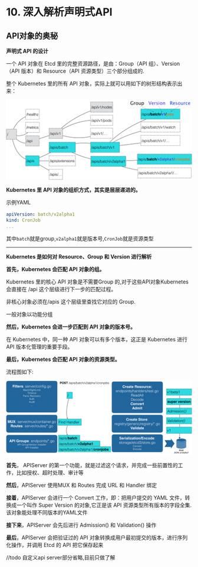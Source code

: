 # 10.  深入解析声明式API

## API对象的奥秘

**声明式 API 的设计**

一个 API 对象在 Etcd 里的完整资源路径，是由：Group（API 组）、Version（API 版本）和 Resource（API 资源类型）三个部分组成的.

整个 Kubernetes 里的所有 API 对象，实际上就可以用如下的树形结构表示出来：



![k8s-10-1.png](../../img/k8s-10-1.png)

**Kubernetes 里 API 对象的组织方式，其实是层层递进的。**

示例YAML

```yaml
apiVersion: batch/v2alpha1 
kind: CronJob
...
```

其中`batch`就是group,`v2alpha1`就是版本号,`CronJob`就是资源类型

---

**Kubernetes 是如何对 Resource、Group 和 Version 进行解析**

**首先，Kubernetes 会匹配 API 对象的组。**

 Kubernetes 里的核心 API 对象是不需要Group 的,对于这些API对象Kubernetes 会直接在 /api 这个层级进行下一步的匹配过程。

非核心对象必须在/apis 这个层级里查找它对应的 Group.

一般对象以功能分组

**然后，Kubernetes 会进一步匹配到 API 对象的版本号。**

在 Kubernetes 中，同一种 API 对象可以有多个版本，这正是 Kubernetes 进行 API 版本化管理的重要手段。

**最后，Kubernetes 会匹配 API 对象的资源类型。**

流程图如下:

![k8s-10-2.png](../../img/k8s-10-2.png)

**首先**， APIServer 的第一个功能，就是过滤这个请求，并完成一些前置性的工作，比如授权、超时处理、审计等

**然后**，APIServer 使用MUX 和 Routes  完成 URL 和 Handler 绑定

**接着**，APIServer 会进行一个 Convert 工作，即：把用户提交的 YAML 文件，转换成一个叫作 Super Version 的对象,它正是该 API 资源类型所有版本的字段全集.该对象能处理不同版本的YAML文件

**接下来**，APIServer 会先后进行 Admission() 和 Validation() 操作

**最后**，APIServer 会把验证过的 API 对象转换成用户最初提交的版本，进行序列化操作，并调用 Etcd 的 API 把它保存起来





//todo 自定义api server部分省略,目前只做了解











































